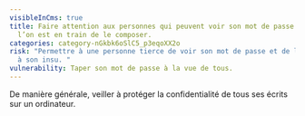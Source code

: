```yaml
---
visibleInCms: true
title: Faire attention aux personnes qui peuvent voir son mot de passe lorsque
  l’on est en train de le composer.
categories: category-nGkbk6oSlC5_p3eqoXX2o
risk: "Permettre à une personne tierce de voir son mot de passe et de l’utiliser
  à son insu. "
vulnerability: Taper son mot de passe à la vue de tous.
---
```

De manière générale, veiller à protéger la
confidentialité de tous ses écrits sur un ordinateur.